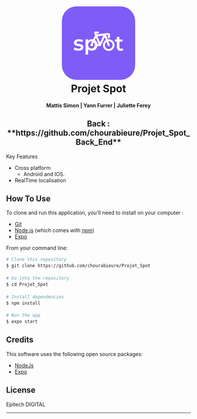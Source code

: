 
<h1 align="center">
  <br>
  <img src="./assets/logo_lunch.png" alt="Markdownify" width="200" style="border-radius:40px">
  <br>
  Projet Spot
  <br>
</h1>

<h4 align="center" >Mattis Simon | Yann Furrer | Juliette Ferey</h4>
<h2 align="center">Back : **https://github.com/chourabieure/Projet_Spot_Back_End**</h2

## Key Features

* Cross platform
  - Android and IOS.
* RealTime localisation

## How To Use

To clone and run this application, you'll need to install on your computer :
* [Git](https://git-scm.com)
* [Node.js](https://nodejs.org/en/download/) (which comes with [npm](http://npmjs.com)) 
* [Expo](https://docs.expo.dev/)

From your command line:

```bash
# Clone this repository
$ git clone https://github.com/chourabieure/Projet_Spot

# Go into the repository
$ cd Projet_Spot

# Install dependencies
$ npm install

# Run the app
$ expo start
```

## Credits

This software uses the following open source packages:

- [NodeJs](https://nodejs.org/)
- [Expo](https://docs.expo.dev/)




## License

Epitech DIGITAL

---
